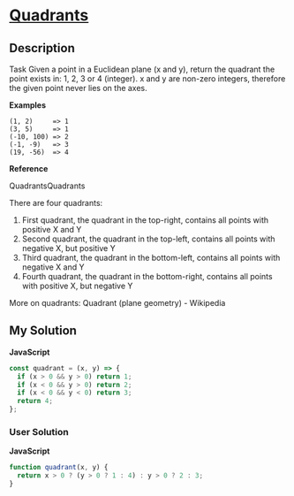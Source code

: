 # [Quadrants](https://www.codewars.com/kata/643af0fa9fa6c406b47c5399)

## Description

Task
Given a point in a Euclidean plane (x and y), return the quadrant the point exists in: 1, 2, 3 or 4 (integer). x and y are non-zero integers, therefore the given point never lies on the axes.

**Examples**

```
(1, 2)     => 1
(3, 5)     => 1
(-10, 100) => 2
(-1, -9)   => 3
(19, -56)  => 4
```

**Reference**

QuadrantsQuadrants

There are four quadrants:

1. First quadrant, the quadrant in the top-right, contains all points with positive X and Y
2. Second quadrant, the quadrant in the top-left, contains all points with negative X, but positive Y
3. Third quadrant, the quadrant in the bottom-left, contains all points with negative X and Y
4. Fourth quadrant, the quadrant in the bottom-right, contains all points with positive X, but negative Y

More on quadrants: Quadrant (plane geometry) - Wikipedia

## My Solution

**JavaScript**

```js
const quadrant = (x, y) => {
  if (x > 0 && y > 0) return 1;
  if (x < 0 && y > 0) return 2;
  if (x < 0 && y < 0) return 3;
  return 4;
};
```

### User Solution

**JavaScript**

```js
function quadrant(x, y) {
  return x > 0 ? (y > 0 ? 1 : 4) : y > 0 ? 2 : 3;
}
```
